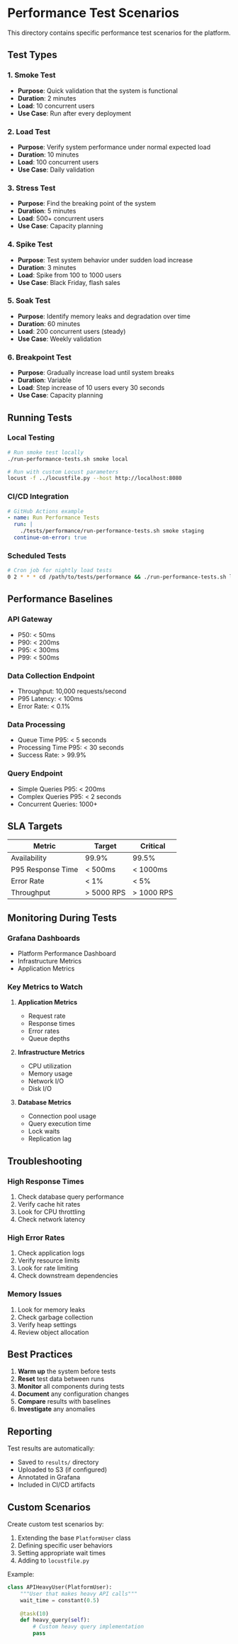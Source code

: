 # Performance Test Scenarios

This directory contains specific performance test scenarios for the platform.

## Test Types

### 1. Smoke Test
- **Purpose**: Quick validation that the system is functional
- **Duration**: 2 minutes
- **Load**: 10 concurrent users
- **Use Case**: Run after every deployment

### 2. Load Test
- **Purpose**: Verify system performance under normal expected load
- **Duration**: 10 minutes
- **Load**: 100 concurrent users
- **Use Case**: Daily validation

### 3. Stress Test
- **Purpose**: Find the breaking point of the system
- **Duration**: 5 minutes
- **Load**: 500+ concurrent users
- **Use Case**: Capacity planning

### 4. Spike Test
- **Purpose**: Test system behavior under sudden load increase
- **Duration**: 3 minutes
- **Load**: Spike from 100 to 1000 users
- **Use Case**: Black Friday, flash sales

### 5. Soak Test
- **Purpose**: Identify memory leaks and degradation over time
- **Duration**: 60 minutes
- **Load**: 200 concurrent users (steady)
- **Use Case**: Weekly validation

### 6. Breakpoint Test
- **Purpose**: Gradually increase load until system breaks
- **Duration**: Variable
- **Load**: Step increase of 10 users every 30 seconds
- **Use Case**: Capacity planning

## Running Tests

### Local Testing
```bash
# Run smoke test locally
./run-performance-tests.sh smoke local

# Run with custom Locust parameters
locust -f ../locustfile.py --host http://localhost:8080
```

### CI/CD Integration
```yaml
# GitHub Actions example
- name: Run Performance Tests
  run: |
    ./tests/performance/run-performance-tests.sh smoke staging
  continue-on-error: true
```

### Scheduled Tests
```bash
# Cron job for nightly load tests
0 2 * * * cd /path/to/tests/performance && ./run-performance-tests.sh load prod
```

## Performance Baselines

### API Gateway
- P50: < 50ms
- P90: < 200ms
- P95: < 300ms
- P99: < 500ms

### Data Collection Endpoint
- Throughput: 10,000 requests/second
- P95 Latency: < 100ms
- Error Rate: < 0.1%

### Data Processing
- Queue Time P95: < 5 seconds
- Processing Time P95: < 30 seconds
- Success Rate: > 99.9%

### Query Endpoint
- Simple Queries P95: < 200ms
- Complex Queries P95: < 2 seconds
- Concurrent Queries: 1000+

## SLA Targets

| Metric | Target | Critical |
|--------|--------|----------|
| Availability | 99.9% | 99.5% |
| P95 Response Time | < 500ms | < 1000ms |
| Error Rate | < 1% | < 5% |
| Throughput | > 5000 RPS | > 1000 RPS |

## Monitoring During Tests

### Grafana Dashboards
- Platform Performance Dashboard
- Infrastructure Metrics
- Application Metrics

### Key Metrics to Watch
1. **Application Metrics**
   - Request rate
   - Response times
   - Error rates
   - Queue depths

2. **Infrastructure Metrics**
   - CPU utilization
   - Memory usage
   - Network I/O
   - Disk I/O

3. **Database Metrics**
   - Connection pool usage
   - Query execution time
   - Lock waits
   - Replication lag

## Troubleshooting

### High Response Times
1. Check database query performance
2. Verify cache hit rates
3. Look for CPU throttling
4. Check network latency

### High Error Rates
1. Check application logs
2. Verify resource limits
3. Look for rate limiting
4. Check downstream dependencies

### Memory Issues
1. Look for memory leaks
2. Check garbage collection
3. Verify heap settings
4. Review object allocation

## Best Practices

1. **Warm up** the system before tests
2. **Reset** test data between runs
3. **Monitor** all components during tests
4. **Document** any configuration changes
5. **Compare** results with baselines
6. **Investigate** any anomalies

## Reporting

Test results are automatically:
- Saved to `results/` directory
- Uploaded to S3 (if configured)
- Annotated in Grafana
- Included in CI/CD artifacts

## Custom Scenarios

Create custom test scenarios by:
1. Extending the base `PlatformUser` class
2. Defining specific user behaviors
3. Setting appropriate wait times
4. Adding to `locustfile.py`

Example:
```python
class APIHeavyUser(PlatformUser):
    """User that makes heavy API calls"""
    wait_time = constant(0.5)
    
    @task(10)
    def heavy_query(self):
        # Custom heavy query implementation
        pass
```